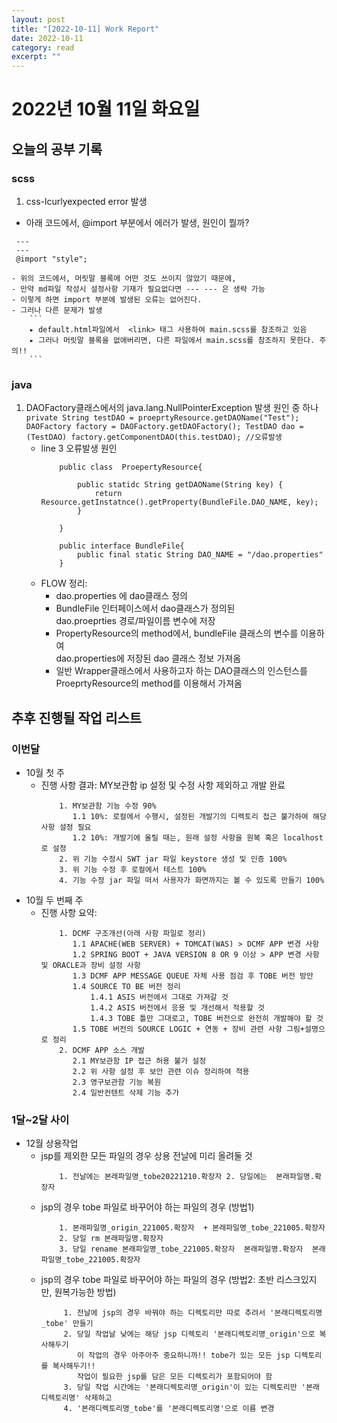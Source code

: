 ```yaml
---
layout: post
title: "[2022-10-11] Work Report" 
date: 2022-10-11
category: read 
excerpt: ""
---
```

# 2022년 10월 11일 화요일 

## 오늘의 공부 기록 
### scss
 1. css-lcurlyexpected error 발생
   - 아래 코드에서, @import 부분에서 에러가 발생, 원인이 뭘까? 
   ```
    ---
    ---
    @import "style"; 
   ```
    - 위의 코드에서, 머릿말 블록에 어떤 것도 쓰이지 않았기 때문에, 
    - 만약 md파일 작성시 설정사항 기재가 필요없다면 --- --- 은 생략 가능 
    - 이렇게 하면 import 부분에 발생된 오류는 없어진다.
    - 그러나 다른 문제가 발생 
        ```
        ▸ default.html파일에서  <link> 태그 사용하여 main.scss를 참조하고 있음 
        ▸ 그러나 머릿말 블록을 없애버리면, 다른 파일에서 main.scss를 참조하지 못한다. 주의!!
        ```

        
### java
  1. DAOFactory클래스에서의 java.lang.NullPointerException 발생 원인 중 하나
    ```
        private String testDAO = proeprtyResource.getDAOName("Test");
        DAOFactory factory = DAOFactory.getDAOFactory();
        TestDAO dao = (TestDAO) factory.getComponentDAO(this.testDAO); //오류발생
    ```
     - line 3 오류발생 원인
        ```
            public class  ProepertyResource{

                public statidc String getDAOName(String key) {
                    return Resource.getInstatnce().getProperty(BundleFile.DAO_NAME, key);
                }

            }
        ```
        ```
            public interface BundleFile{
                public final static String DAO_NAME = "/dao.properties"
            }
        ```
     - FLOW 정리: 
        - dao.properties 에 dao클래스 정의
        - BundleFile 인터페이스에서 dao클래스가 정의된 <br> dao.proeprties 경로/파일이름 변수에 저장
        - PropertyResource의 method에서, bundleFile 클래스의 변수를 이용하여  <br>  dao.properties에 저장된 dao 클래스 정보 가져옴
        - 일반 Wrapper클래스에서 사용하고자 하는 DAO클래스의 인스턴스를  <br>  ProeprtyResource의 method를 이용해서 가져옴


## 추후 진행될 작업 리스트 
### 이번달 
- 10월 첫 주
    - 진행 사항 결과: MY보관함 ip 설정 및 수정 사항 제외하고 개발 완료  
         ```
             1. MY보관함 기능 수정 90% 
                1.1 10%: 로컬에서 수행시, 설정된 개발기의 디렉토리 접근 불가하여 해당사항 설정 필요
                1.2 10%: 개발기에 올릴 때는, 원래 설정 사항을 원복 혹은 localhost로 설정
             2. 위 기능 수정시 SWT jar 파일 keystore 생성 및 인증 100% 
             3. 위 기능 수정 후 로컬에서 테스트 100%
             4. 기능 수정 jar 파일 떠서 사용자가 화면까지는 볼 수 있도록 만들기 100%
         ```
- 10월 두 번째 주
    - 진행 사항 요약:
         ```
             1. DCMF 구조개선(아래 사항 파일로 정리)
                1.1 APACHE(WEB SERVER) + TOMCAT(WAS) > DCMF APP 변경 사항 
                1.2 SPRING BOOT + JAVA VERSION 8 OR 9 이상 > APP 변경 사항 및 ORACLE과 장비 설정 사항
                1.3 DCMF APP MESSAGE QUEUE 자체 사용 점검 후 TOBE 버전 방안
                1.4 SOURCE TO BE 버전 정리
                    1.4.1 ASIS 버전에서 그대로 가져갈 것 
                    1.4.2 ASIS 버전에서 응용 및 개선해서 적용할 것 
                    1.4.3 TOBE 틀만 그대로고, TOBE 버전으로 완전히 개발해야 할 것 
                1.5 TOBE 버전의 SOURCE LOGIC + 연동 + 장비 관련 사항 그림+설명으로 정리
             2. DCMF APP 소스 개발 
                2.1 MY보관함 IP 접근 허용 불가 설정
                2.2 위 사항 설정 후 보안 관련 이슈 정리하여 적용
                2.3 영구보관함 기능 복원
                2.4 일반컨텐트 삭제 기능 추가 
         ``` 
    

### 1달~2달 사이 
- 12월 상용작업
    - jsp를 제외한 모든 파일의 경우 상용 전날에 미리 올려둘 것 
        ```
            1. 전날에는 본래파일명_tobe20221210.확장자 2. 당일에는  본래파일명.확장자
        ```
    - jsp의 경우 tobe 파일로 바꾸어야 하는 파일의 경우 (방법1)
        ```
            1. 본래파일명_origin_221005.확장자  + 본래파일명_tobe_221005.확장자 
            2. 당일 rm 본래파일명.확장자
            3. 당일 rename 본래파일명_tobe_221005.확장자  본래파일명.확장자  본래파일명_tobe_221005.확장자
        ```
    - jsp의 경우 tobe 파일로 바꾸어야 하는 파일의 경우 (방법2: 초반 리스크있지만, 원복가능한 방법)
        ```
             1. 전날에 jsp의 경우 바꿔야 하는 디렉토리만 따로 추려서 '본래디렉토리명_tobe' 만들기
             2. 당일 작업날 낮에는 해당 jsp 디렉토리 '본래디렉토리명_origin'으로 복사해두기
                이 작업의 경우 아주아주 중요하니까!! tobe가 있는 모든 jsp 디렉토리를 복사해두기!! 
                작업이 필요한 jsp를 담은 모든 디렉토리가 포함되어야 함
             3. 당일 작업 시간에는 '본래디렉토리명_origin'이 있는 디렉토리만 '본래 디렉토리명' 삭제하고 
             4. '본래디렉토리명_tobe'를 '본래디렉토리명'으로 이름 변경
        ```  